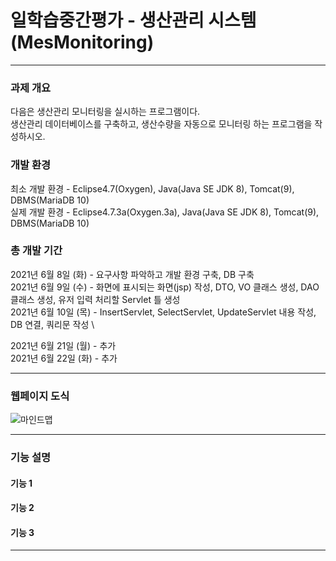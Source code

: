 # 일학습중간평가 - 생산관리 시스템 (MesMonitoring)

---------------------

### 과제 개요
다음은 생산관리 모니터링을 실시하는 프로그램이다. \
생산관리 데이터베이스를 구축하고, 생산수량을 자동으로 모니터링 하는 프로그램을 작성하시오.

### 개발 환경
최소 개발 환경 - Eclipse4.7(Oxygen), Java(Java SE JDK 8), Tomcat(9), DBMS(MariaDB 10) \
실제 개발 환경 - Eclipse4.7.3a(Oxygen.3a), Java(Java SE JDK 8), Tomcat(9), DBMS(MariaDB 10)

### 총 개발 기간
2021년 6월 8일 (화) - 요구사항 파악하고 개발 환경 구축, DB 구축 \
2021년 6월 9일 (수) - 화면에 표시되는 화면(jsp) 작성, DTO, VO 클래스 생성, DAO 클래스 생성, 유저 입력 처리할 Servlet 틀 생성 \
2021년 6월 10일 (목) - InsertServlet, SelectServlet, UpdateServlet 내용 작성, DB 연결, 쿼리문 작성 \

2021년 6월 21일 (월) - 추가 \
2021년 6월 22일 (화) - 추가

---------------------

### 웹페이지 도식
![마인드맵](https://user-images.githubusercontent.com/49296529/122859427-fa01c400-d356-11eb-8785-7f5af6e863ed.PNG)

---------------------

### 기능 설명
#### 기능 1
#### 기능 2
#### 기능 3

---------------------
